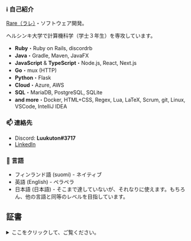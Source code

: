 

### ℹ️ 自己紹介

[Rare（ラレ）](https://rare.fi)・ソフトウェア開発。

ヘルシンキ大学で計算機科学（学士３年生）を専攻しています。

- **Ruby**・Ruby on Rails, discordrb
- **Java**・Gradle, Maven, JavaFX
- **JavaScript** & **TypeScript**・Node.js, React, Next.js
- **Go**・mux (HTTP)
- **Python**・Flask
- **Cloud**・Azure, AWS
- **SQL**・MariaDB, PostgreSQL, SQLite
- **and more**・Docker, HTML+CSS, Regex, Lua, LaTeX, Scrum, git, Linux, VSCode, IntelliJ IDEA

### 📫 連絡先

- Discord: **Luukuton#3717**
- [LinkedIn](https://www.linkedin.com/in/marko-leinikka/)

### 💬 言語

- フィンランド語 (suomi) - ネイティブ
- 英語 (English) - ペラペラ
- 日本語 (日本語) - そこまで達していないが、それなりに使えます。もちろん、他の言語と同等のレベルを目指しています。


## 証書

<details>
  <summary>ここをクリックして、ご覧ください。</summary>
  
  <span>
    <img alt="Fullstack open" src="https://raw.githubusercontent.com/Luukuton/Luukuton/main/img/certificate-fullstack.png" width="350">
  </span>
  <span>
    <img alt="DevOps with Docker" src="https://raw.githubusercontent.com/Luukuton/Luukuton/main/img/certificate-docker.png" width="350">
  </span>
  <span>
    <img alt="Elements of AI" src="https://raw.githubusercontent.com/Luukuton/Luukuton/main/img/certificate-elements-of-ai.png" width="350">
  </span>
  <span>
    <img alt="Ethics of AI" src="https://raw.githubusercontent.com/Luukuton/Luukuton/main/img/certificate-ethics-of-ai.png" width="350">
  </span>

  オリジナルコースリンク: [Fullstack Open](https://studies.cs.helsinki.fi/stats/api/certificate/fullstackopen/en/e674cfce0a2adf8cb8e3eeb6273ea237), [DevOps with Docker](https://studies.cs.helsinki.fi/stats/api/certificate/docker2021/en/c42e4cace0d281d9a32f6bc9e70a081c), [Elements of AI](https://certificates.mooc.fi/validate/04hbs8qngyir), [Ethics of AI](https://certificates.mooc.fi/validate/uycscy8wfg)
</details>
